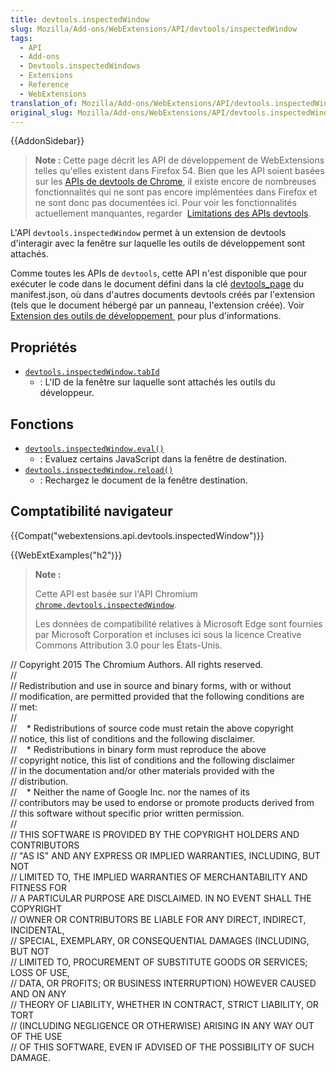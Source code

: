 ```yaml
---
title: devtools.inspectedWindow
slug: Mozilla/Add-ons/WebExtensions/API/devtools/inspectedWindow
tags:
  - API
  - Add-ons
  - Devtools.inspectedWindows
  - Extensions
  - Reference
  - WebExtensions
translation_of: Mozilla/Add-ons/WebExtensions/API/devtools.inspectedWindow
original_slug: Mozilla/Add-ons/WebExtensions/API/devtools.inspectedWindow
---
```

{{AddonSidebar}}

> **Note :** Cette page décrit les API de développement de WebExtensions telles qu'elles existent dans Firefox 54. Bien que les API soient basées sur les [APIs de devtools de Chrome](https://developer.chrome.com/extensions/devtools), il existe encore de nombreuses fonctionnalités qui ne sont pas encore implémentées dans Firefox et ne sont donc pas documentées ici. Pour voir les fonctionnalités actuellement manquantes, regarder  [Limitations des APIs devtools](/fr/Add-ons/WebExtensions/Using_the_devtools_APIs#Limitations_of_the_devtools_APIs).

L'API `devtools.inspectedWindow` permet à un extension de devtools d'interagir avec la fenêtre sur laquelle les outils de développement sont attachés.

Comme toutes les APIs de `devtools`, cette API n'est disponible que pour exécuter le code dans le document défini dans la clé [devtools_page](/fr/Add-ons/WebExtensions/manifest.json/devtools_page) du manifest.json, où dans d'autres documents devtools créés par l'extension (tels que le document hébergé par un panneau, l'extension créée). Voir [Extension des outils de développement ](/fr/Add-ons/WebExtensions/Extending_the_developer_tools) pour plus d'informations.

## Propriétés

- [`devtools.inspectedWindow.tabId`](/fr/Add-ons/WebExtensions/API/devtools.inspectedWindow/tabId)
  - : L'ID de la fenêtre sur laquelle sont attachés les outils du développeur.

## Fonctions

- [`devtools.inspectedWindow.eval()`](/fr/Add-ons/WebExtensions/API/devtools.inspectedWindow/eval)
  - : Evaluez certains JavaScript dans la fenêtre de destination.
- [`devtools.inspectedWindow.reload()`](/fr/Add-ons/WebExtensions/API/devtools.inspectedWindow/reload)
  - : Rechargez le document de la fenêtre destination.

## Comptatibilité navigateur

{{Compat("webextensions.api.devtools.inspectedWindow")}}

{{WebExtExamples("h2")}}

> **Note :**
>
> Cette API est basée sur l'API Chromium [`chrome.devtools.inspectedWindow`](https://developer.chrome.com/extensions/devtools_inspectedWindow).
>
> Les données de compatibilité relatives à Microsoft Edge sont fournies par Microsoft Corporation et incluses ici sous la licence Creative Commons Attribution 3.0 pour les États-Unis.

<div class="hidden"><p>// Copyright 2015 The Chromium Authors. All rights reserved.<br>//<br>// Redistribution and use in source and binary forms, with or without<br>// modification, are permitted provided that the following conditions are<br>// met:<br>//<br>//    * Redistributions of source code must retain the above copyright<br>// notice, this list of conditions and the following disclaimer.<br>//    * Redistributions in binary form must reproduce the above<br>// copyright notice, this list of conditions and the following disclaimer<br>// in the documentation and/or other materials provided with the<br>// distribution.<br>//    * Neither the name of Google Inc. nor the names of its<br>// contributors may be used to endorse or promote products derived from<br>// this software without specific prior written permission.<br>//<br>// THIS SOFTWARE IS PROVIDED BY THE COPYRIGHT HOLDERS AND CONTRIBUTORS<br>// "AS IS" AND ANY EXPRESS OR IMPLIED WARRANTIES, INCLUDING, BUT NOT<br>// LIMITED TO, THE IMPLIED WARRANTIES OF MERCHANTABILITY AND FITNESS FOR<br>// A PARTICULAR PURPOSE ARE DISCLAIMED. IN NO EVENT SHALL THE COPYRIGHT<br>// OWNER OR CONTRIBUTORS BE LIABLE FOR ANY DIRECT, INDIRECT, INCIDENTAL,<br>// SPECIAL, EXEMPLARY, OR CONSEQUENTIAL DAMAGES (INCLUDING, BUT NOT<br>// LIMITED TO, PROCUREMENT OF SUBSTITUTE GOODS OR SERVICES; LOSS OF USE,<br>// DATA, OR PROFITS; OR BUSINESS INTERRUPTION) HOWEVER CAUSED AND ON ANY<br>// THEORY OF LIABILITY, WHETHER IN CONTRACT, STRICT LIABILITY, OR TORT<br>// (INCLUDING NEGLIGENCE OR OTHERWISE) ARISING IN ANY WAY OUT OF THE USE<br>// OF THIS SOFTWARE, EVEN IF ADVISED OF THE POSSIBILITY OF SUCH DAMAGE.</p></div>
